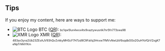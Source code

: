 ## Tips

If you enjoy my content, here are ways to support me:

  - ![BTC Logo](./media/btc.svg) BTC ([QR](./media/btc.png)): <span style="font-size: xx-small;">bc1qw5lun4wxx4tx9vaztywusnlk7nr5fn773swa98</span>
  - ![XMR Logo](./media/xmr.svg) XMR ([QR](./media/xmr.png)): <span style="font-size:xx-small;">483ax3yva2Ub23ZEsAJV93hQvZvkkyMHScF7H7zd9C9FaVq3Hnxw7fMVvNwLbV6sqdbGGo2GuHYofQrV2xgK7eNpTrM4YKm</span>
